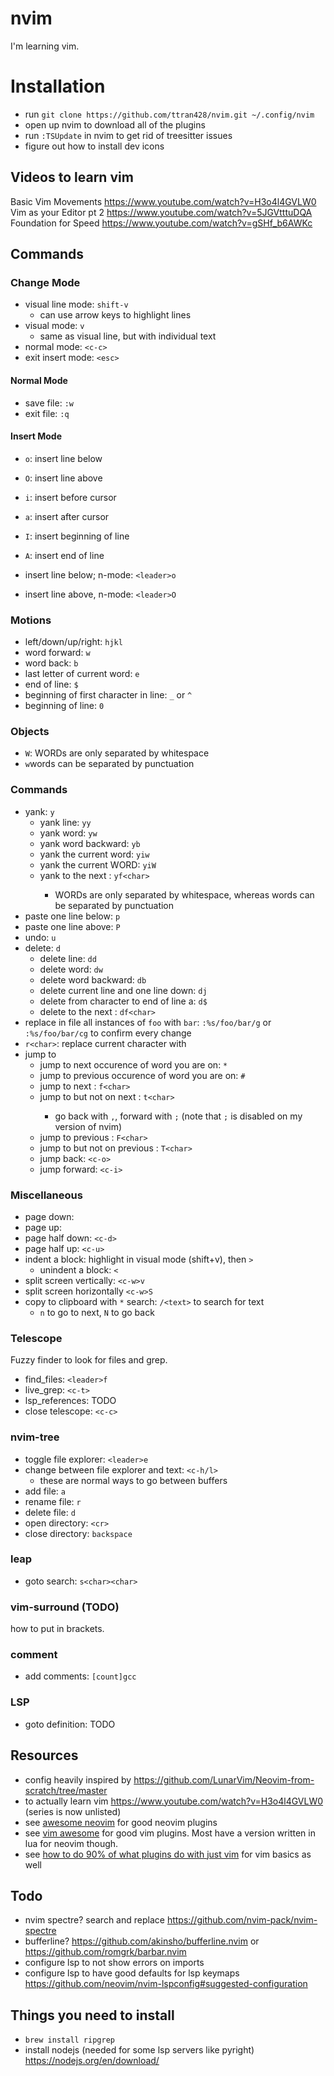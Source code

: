 # nvim
I'm learning vim.

# Installation
- run `git clone https://github.com/ttran428/nvim.git ~/.config/nvim`
- open up nvim to download all of the plugins
- run `:TSUpdate` in nvim to get rid of treesitter issues
- figure out how to install dev icons

## Videos to learn vim
Basic Vim Movements https://www.youtube.com/watch?v=H3o4l4GVLW0
Vim as your Editor pt 2 https://www.youtube.com/watch?v=5JGVtttuDQA
Foundation for Speed https://www.youtube.com/watch?v=gSHf_b6AWKc

## Commands

### Change Mode
- visual line mode: `shift-v`
	- can use arrow keys to highlight lines
- visual mode: `v`
	- same as visual line, but with individual text
- normal mode: `<c-c>`
- exit insert mode: `<esc>`

#### Normal Mode
- save file: `:w`
- exit file: `:q`

#### Insert Mode
- `o`: insert line below
- `O`: insert line above 
- `i`: insert before cursor
- `a`: insert after cursor
- `I`: insert beginning of line
- `A`: insert end of line

- insert line below; n-mode: `<leader>o`
- insert line above, n-mode: `<leader>O`

### Motions
- left/down/up/right: `hjkl`
- word forward: `w`
- word back: `b`
- last letter of current word: `e`
- end of line: `$`
- beginning of first character in line: `_` or `^`
- beginning of line: `0`

### Objects
- `W`: WORDs are only separated by whitespace 
- `w`words can be separated by punctuation


### Commands
- yank: `y`
	- yank line: `yy`
	- yank word: `yw`
	- yank word backward: `yb`
    - yank the current word: `yiw`
    - yank the current WORD: `yiW`
    - yank to the next <char>: `yf<char>`
        - WORDs are only separated by whitespace, whereas words can be separated by punctuation
- paste one line below: `p`
- paste one line above: `P`
- undo: `u`
- delete: `d`
	- delete line: `dd`
	- delete word: `dw`
	- delete word backward: `db`
	- delete current line and one line down: `dj`
    - delete from character to end of line a: `d$`
    - delete to the next <char>: `df<char>`
- replace in file all instances of `foo` with `bar`: `:%s/foo/bar/g` or `:%s/foo/bar/cg` to confirm every change
- `r<char>`: replace current character with <char>
- jump to
    - jump to next occurence of word you are on: `*`
    - jump to previous occurence of word you are on: `#`
    - jump to next <char>: `f<char>`
    - jump to but not on next <char>: `t<char>`
        - go back with `,`, forward with `;` (note that `;` is disabled on my version of nvim)
    - jump to previous <char>: `F<char>`
    - jump to but not on previous <char>: `T<char>`
    - jump back: `<c-o>`
    - jump forward: `<c-i>`


### Miscellaneous 
- page down: <c-f>
- page up: <c-b>
- page half down: `<c-d>`
- page half up: `<c-u>`
- indent a block: highlight in visual mode (shift+v), then `>`
    - unindent a block: `<`
- split screen vertically: `<c-w>v`
- split screen horizontally `<c-w>S`
- copy to clipboard with `*`
 search: `/<text>` to search for text
    - `n` to go to next, `N` to go back


### Telescope
Fuzzy finder to look for files and grep.
- find_files: `<leader>f`
- live_grep:  `<c-t>`
- lsp_references: TODO
- close telescope: `<c-c>`

### nvim-tree
- toggle file explorer: `<leader>e`
- change between file explorer and text: `<c-h/l>`
	- these are normal ways to go between buffers
- add file: `a`
- rename file: `r`
- delete file: `d`
- open directory: `<cr>`
- close directory: `backspace`

### leap
- goto search: `s<char><char>`

### vim-surround (TODO)
how to put in brackets.

### comment 
- add comments: `[count]gcc`
### LSP
- goto definition: TODO



## Resources
- config heavily inspired by https://github.com/LunarVim/Neovim-from-scratch/tree/master
- to actually learn vim https://www.youtube.com/watch?v=H3o4l4GVLW0 (series is now unlisted)
- see [awesome neovim](https://github.com/rockerBOO/awesome-neovim) for good neovim plugins
- see [vim awesome](https://vimawesome.com/) for good vim plugins. Most have a version written in lua for neovim though.
- see  [how to do 90% of what plugins do with just vim](https://www.youtube.com/watch?v=XA2WjJbmmoM) for vim basics as well

## Todo
- nvim spectre? search and replace https://github.com/nvim-pack/nvim-spectre
- bufferline? https://github.com/akinsho/bufferline.nvim or https://github.com/romgrk/barbar.nvim
- configure lsp to not show errors on imports
- configure lsp to have good defaults for lsp keymaps https://github.com/neovim/nvim-lspconfig#suggested-configuration

## Things you need to install
- `brew install ripgrep`
- install nodejs (needed for some lsp servers like pyright) https://nodejs.org/en/download/



